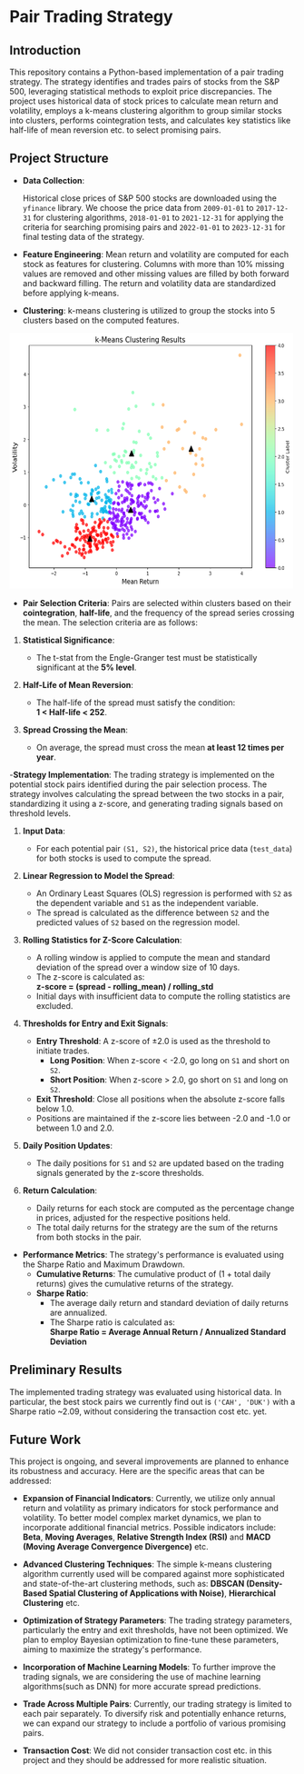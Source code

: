 # Pair Trading Strategy

## Introduction

This repository contains a Python-based implementation of a pair trading strategy. The strategy identifies and trades pairs of stocks from the S&P 500, leveraging statistical methods to exploit price discrepancies. The project uses historical data of stock prices to calculate mean return and volatility, employs a k-means clustering algorithm to group similar stocks into clusters, performs cointegration tests, and calculates key statistics like half-life of mean reversion etc. to select promising pairs.

## Project Structure

- **Data Collection**: 

    Historical close prices of S&P 500 stocks are downloaded using the `yfinance` library. We choose the price data from `2009-01-01` to `2017-12-31` for clustering algorithms, `2018-01-01` to `2021-12-31` for applying the criteria for searching promising pairs and `2022-01-01` to `2023-12-31` for final testing data of the strategy.

- **Feature Engineering**: Mean return and volatility are computed for each stock as features for clustering. Columns with more than 10% missing values are removed and other missing values are filled by both forward and backward filling. The return and volatility data are standardized before applying k-means.
  
- **Clustering**: k-means clustering is utilized to group the stocks into 5 clusters based on the computed features.
<img src="./k-means.png" width="500" height="450" alt="result">

- **Pair Selection Criteria**: Pairs are selected within clusters based on their **cointegration**, **half-life**, and the frequency of the spread series crossing the mean. The selection criteria are as follows:

1. **Statistical Significance**:  
   - The t-stat from the Engle-Granger test must be statistically significant at the **5% level**.

2. **Half-Life of Mean Reversion**:  
   - The half-life of the spread must satisfy the condition:  
     **1 < Half-life < 252**.

3. **Spread Crossing the Mean**:  
   - On average, the spread must cross the mean **at least 12 times per year**.


-**Strategy Implementation**: The trading strategy is implemented on the potential stock pairs identified during the pair selection process. The strategy involves calculating the spread between the two stocks in a pair, standardizing it using a z-score, and generating trading signals based on threshold levels.

1. **Input Data**:  
   - For each potential pair `(S1, S2)`, the historical price data (`test_data`) for both stocks is used to compute the spread.

2. **Linear Regression to Model the Spread**:  
   - An Ordinary Least Squares (OLS) regression is performed with `S2` as the dependent variable and `S1` as the independent variable.  
   - The spread is calculated as the difference between `S2` and the predicted values of `S2` based on the regression model.

3. **Rolling Statistics for Z-Score Calculation**:  
   - A rolling window is applied to compute the mean and standard deviation of the spread over a window size of 10 days.  
   - The z-score is calculated as:  
     **z-score = (spread - rolling_mean) / rolling_std**  
   - Initial days with insufficient data to compute the rolling statistics are excluded.

4. **Thresholds for Entry and Exit Signals**:  
   - **Entry Threshold**: A z-score of ±2.0 is used as the threshold to initiate trades.  
     - **Long Position**: When z-score < -2.0, go long on `S1` and short on `S2`.  
     - **Short Position**: When z-score > 2.0, go short on `S1` and long on `S2`.  
   - **Exit Threshold**: Close all positions when the absolute z-score falls below 1.0.  
   - Positions are maintained if the z-score lies between -2.0 and -1.0 or between 1.0 and 2.0.

5. **Daily Position Updates**:  
   - The daily positions for `S1` and `S2` are updated based on the trading signals generated by the z-score thresholds.

6. **Return Calculation**:  
   - Daily returns for each stock are computed as the percentage change in prices, adjusted for the respective positions held.  
   - The total daily returns for the strategy are the sum of the returns from both stocks in the pair.
     
- **Performance Metrics**: The strategy's performance is evaluated using the Sharpe Ratio and Maximum Drawdown.
   - **Cumulative Returns**: The cumulative product of (1 + total daily returns) gives the cumulative returns of the strategy.  
   - **Sharpe Ratio**:  
     - The average daily return and standard deviation of daily returns are annualized.  
     - The Sharpe ratio is calculated as:  
       **Sharpe Ratio = Average Annual Return / Annualized Standard Deviation**
       
## Preliminary Results

The implemented trading strategy was evaluated using historical data. In particular, the best stock pairs we currently find out is `('CAH', 'DUK')` with a Sharpe ratio ~2.09, without considering the transaction cost etc. yet. 

## Future Work

This project is ongoing, and several improvements are planned to enhance its robustness and accuracy. Here are the specific areas that can be addressed:

- **Expansion of Financial Indicators**: Currently, we utilize only annual return and volatility as primary indicators for stock performance and volatility. To better model complex market dynamics, we plan to incorporate additional financial metrics. Possible indicators include: **Beta**, **Moving Averages**, **Relative Strength Index (RSI)** and **MACD (Moving Average Convergence Divergence)** etc.

- **Advanced Clustering Techniques**: The simple k-means clustering algorithm currently used will be compared against more sophisticated and state-of-the-art clustering methods, such as: **DBSCAN (Density-Based Spatial Clustering of Applications with Noise)**, **Hierarchical Clustering** etc.

- **Optimization of Strategy Parameters**: The trading strategy parameters, particularly the entry and exit thresholds, have not been optimized. We plan to employ Bayesian optimization to fine-tune these parameters, aiming to maximize the strategy's performance.

- **Incorporation of Machine Learning Models**: To further improve the trading signals, we are considering the use of machine learning algorithms(such as DNN) for more accurate spread predictions.

- **Trade Across Multiple Pairs**: Currently, our trading strategy is limited to each pair separately. To diversify risk and potentially enhance returns, we can expand our strategy to include a portfolio of various promising pairs.

- **Transaction Cost**: We did not consider transaction cost etc. in this project and they should be addressed for more realistic situation. 


